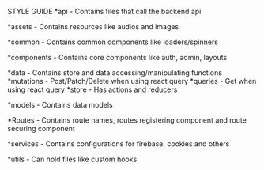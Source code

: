 STYLE GUIDE
*api - Contains files that call the backend api

*assets - Contains resources like audios and images

*common - Contains common components like loaders/spinners

*components - Contains core components like auth, admin, layouts

*data - Contains store and data accessing/manipulating functions
        *mutations - Post/Patch/Delete when using react query
        *queries - Get when using react query
        *store - Has actions and reducers

*models - Contains data models

*Routes - Contains route names, routes registering component and route securing component

*services - Contains configurations for firebase, cookies and others

*utils - Can hold files like custom hooks